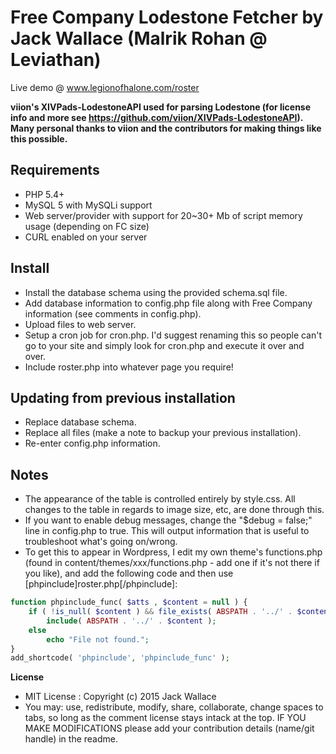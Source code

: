 # Free Company Lodestone Fetcher by Jack Wallace (Malrik Rohan @ Leviathan)
Live demo @ www.legionofhalone.com/roster

**viion's XIVPads-LodestoneAPI used for parsing Lodestone (for license info and more see https://github.com/viion/XIVPads-LodestoneAPI).**
**Many personal thanks to viion and the contributors for making things like this possible.**


## Requirements

- PHP 5.4+
- MySQL 5 with MySQLi support
- Web server/provider with support for 20~30+ Mb of script memory usage (depending on FC size)
- CURL enabled on your server

## Install

- Install the database schema using the provided schema.sql file.
- Add database information to config.php file along with Free Company information (see comments in config.php).
- Upload files to web server.
- Setup a cron job for cron.php. I'd suggest renaming this so people can't go to your site and simply look for cron.php and execute it over and over.
- Include roster.php into whatever page you require!

## Updating from previous installation

- Replace database schema.
- Replace all files (make a note to backup your previous installation).
- Re-enter config.php information.

## Notes

- The appearance of the table is controlled entirely by style.css. All changes to the table in regards to image size, etc, are done through this.
- If you want to enable debug messages, change the "$debug = false;" line in config.php to true. This will output information that is useful to troubleshoot what's going on/wrong.
- To get this to appear in Wordpress, I edit my own theme's functions.php (found in content/themes/xxx/functions.php - add one if it's not there if you like), and add the following code and then use [phpinclude]roster.php[/phpinclude]:

```php
function phpinclude_func( $atts , $content = null ) {
	if ( !is_null( $content ) && file_exists( ABSPATH . '../' . $content ) )
		include( ABSPATH . '../' . $content );
	else
		echo "File not found.";
}
add_shortcode( 'phpinclude', 'phpinclude_func' );
```

**License**
- MIT License : Copyright (c) 2015 Jack Wallace
- You may: use, redistribute, modify, share, collaborate, change spaces to tabs, so long as the comment license stays intack at the top. IF YOU MAKE MODIFICATIONS please add your contribution details (name/git handle) in the readme.
